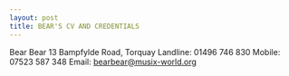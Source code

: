 ```yaml
---
layout: post
title: BEAR'S CV AND CREDENTIALS
---
```


Bear Bear
13 Bampfylde Road, Torquay
Landline: 01496 746 830
Mobile: 07523 587 348
Email: bearbear@musix-world.org

